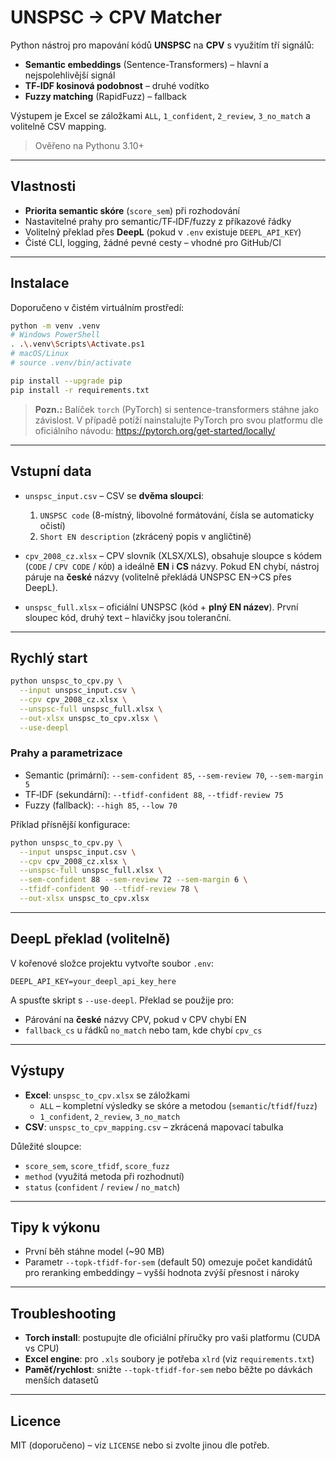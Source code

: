 
# UNSPSC → CPV Matcher

Python nástroj pro mapování kódů **UNSPSC** na **CPV** s využitím tří signálů:
- **Semantic embeddings** (Sentence-Transformers) – hlavní a nejspolehlivější signál
- **TF‑IDF kosinová podobnost** – druhé vodítko
- **Fuzzy matching** (RapidFuzz) – fallback

Výstupem je Excel se záložkami `ALL`, `1_confident`, `2_review`, `3_no_match` a volitelně CSV mapping.

> Ověřeno na Pythonu 3.10+

---

## Vlastnosti
- **Priorita semantic skóre** (`score_sem`) při rozhodování
- Nastavitelné prahy pro semantic/TF‑IDF/fuzzy z příkazové řádky
- Volitelný překlad přes **DeepL** (pokud v `.env` existuje `DEEPL_API_KEY`)
- Čisté CLI, logging, žádné pevné cesty – vhodné pro GitHub/CI

---

## Instalace

Doporučeno v čistém virtuálním prostředí:
```bash
python -m venv .venv
# Windows PowerShell
. .\.venv\Scripts\Activate.ps1
# macOS/Linux
# source .venv/bin/activate

pip install --upgrade pip
pip install -r requirements.txt
```

> **Pozn.:** Balíček `torch` (PyTorch) si sentence-transformers stáhne jako závislost. V případě potíží nainstalujte PyTorch pro svou platformu dle oficiálního návodu: https://pytorch.org/get-started/locally/

---

## Vstupní data

- `unspsc_input.csv` – CSV se **dvěma sloupci**:  
  1. `UNSPSC code` (8-místný, libovolné formátování, čísla se automaticky očistí)  
  2. `Short EN description` (zkrácený popis v angličtině)

- `cpv_2008_cz.xlsx` – CPV slovník (XLSX/XLS), obsahuje sloupce s kódem (`CODE` / `CPV CODE` / `KÓD`) a ideálně **EN** i **CS** názvy. Pokud EN chybí, nástroj páruje na **české** názvy (volitelně překládá UNSPSC EN→CS přes DeepL).

- `unspsc_full.xlsx` – oficiální UNSPSC (kód + **plný EN název**). První sloupec kód, druhý text – hlavičky jsou toleranční.

---

## Rychlý start

```bash
python unspsc_to_cpv.py \
  --input unspsc_input.csv \
  --cpv cpv_2008_cz.xlsx \
  --unspsc-full unspsc_full.xlsx \
  --out-xlsx unspsc_to_cpv.xlsx \
  --use-deepl
```

### Prahy a parametrizace
- Semantic (primární): `--sem-confident 85`, `--sem-review 70`, `--sem-margin 5`
- TF‑IDF (sekundární): `--tfidf-confident 88`, `--tfidf-review 75`
- Fuzzy (fallback): `--high 85`, `--low 70`

Příklad přísnější konfigurace:
```bash
python unspsc_to_cpv.py \
  --input unspsc_input.csv \
  --cpv cpv_2008_cz.xlsx \
  --unspsc-full unspsc_full.xlsx \
  --sem-confident 88 --sem-review 72 --sem-margin 6 \
  --tfidf-confident 90 --tfidf-review 78 \
  --out-xlsx unspsc_to_cpv.xlsx
```

---

## DeepL překlad (volitelně)
V kořenové složce projektu vytvořte soubor `.env`:
```
DEEPL_API_KEY=your_deepl_api_key_here
```
A spusťte skript s `--use-deepl`. Překlad se použije pro:
- Párování na **české** názvy CPV, pokud v CPV chybí EN
- `fallback_cs` u řádků `no_match` nebo tam, kde chybí `cpv_cs`

---

## Výstupy
- **Excel**: `unspsc_to_cpv.xlsx` se záložkami
  - `ALL` – kompletní výsledky se skóre a metodou (`semantic`/`tfidf`/`fuzz`)
  - `1_confident`, `2_review`, `3_no_match`
- **CSV**: `unspsc_to_cpv_mapping.csv` – zkrácená mapovací tabulka

Důležité sloupce:
- `score_sem`, `score_tfidf`, `score_fuzz`
- `method` (využitá metoda při rozhodnutí)
- `status` (`confident` / `review` / `no_match`)

---

## Tipy k výkonu
- První běh stáhne model (~90 MB)
- Parametr `--topk-tfidf-for-sem` (default 50) omezuje počet kandidátů pro reranking embeddingy – vyšší hodnota zvýší přesnost i nároky

---

## Troubleshooting
- **Torch install**: postupujte dle oficiální příručky pro vaši platformu (CUDA vs CPU)
- **Excel engine**: pro `.xls` soubory je potřeba `xlrd` (viz `requirements.txt`)
- **Paměť/rychlost**: snižte `--topk-tfidf-for-sem` nebo běžte po dávkách menších datasetů

---

## Licence
MIT (doporučeno) – viz `LICENSE` nebo si zvolte jinou dle potřeb.

